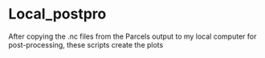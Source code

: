 # Local_postpro
After copying the .nc files from the Parcels output to my local computer for post-processing, these scripts create the plots
